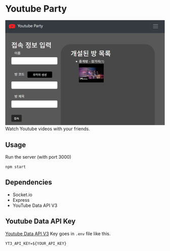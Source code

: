 # Youtube Party
![screenshot](https://raw.githubusercontent.com/uos-cs-capstone-2020/youtube-party/master/img/screenshot1.png)
Watch Youtube videos with your friends.

## Usage
Run the server (with port 3000)
```
npm start
```

## Dependencies
* Socket.io
* Express
* YouTube Data API V3

## Youtube Data API Key
[Youtube Data API V3](https://developers.google.com/youtube/v3/getting-started) Key goes in `.env` file like this.
```
YT3_API_KEY=${YOUR_API_KEY}
```
